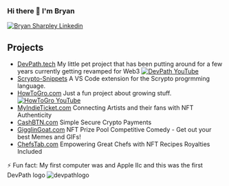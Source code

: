 ### Hi there 👋 I'm Bryan 

[![Bryan Sharpley Linkedin](https://img.shields.io/badge/LinkedIn-0077B5?style=for-the-badge&logo=linkedin&logoColor=white)](https://www.linkedin.com/in/bsharpley/)


## Projects

- [DevPath.tech](https://devpath.tech) My little pet project that has been putting around for a few years currently getting revamped for Web3 [![DevPath YouTube](https://img.shields.io/badge/YouTube-FF0000?style=for-the-badge&logo=youtube&logoColor=white)](https://www.youtube.com/channel/UCpprazufqp6UCSqwCv2ua6g)
- [Scrypto-Snippets](https://marketplace.visualstudio.com/items?itemName=DevPath.scrypto-snippets) A VS Code extension for the Scrypto progrmming language.
- [HowToGro.com](https://howtogro.com) Just a fun project about growing stuff. [![HowToGro YouTube](https://img.shields.io/badge/YouTube-FF0000?style=for-the-badge&logo=youtube&logoColor=white)](https://www.youtube.com/channel/UC7gCZJ7Of3LmQ_lK5X-Rhmw)
- [MyIndieTicket.com](https://myindieticket.com) Connecting Artists and their fans with NFT Authenticity
- [CashBTN.com](https://cashbtn.com) Simple Secure Crypto Payments
- [GigglinGoat.com](https://gigglingoat.com) NFT Prize Pool Competitive Comedy - Get out your best Memes and GIFs!
- [ChefsTab.com](https://chefstab.com) Empowering Great Chefs with NFT Recipes Royalties Included



⚡ Fun fact: My first computer was and Apple IIc and this was the first DevPath logo ![devpathlogo](https://user-images.githubusercontent.com/17731807/185766107-8dd13f16-5fe8-446e-989a-fb7196af46d8.png)
